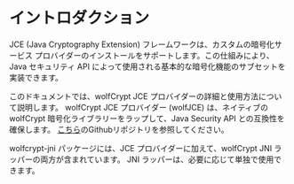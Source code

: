 # イントロダクション


JCE (Java Cryptography Extension) フレームワークは、カスタムの暗号化サービス プロバイダーのインストールをサポートします。この仕組みにより、Java セキュリティ API によって使用される基本的な暗号化機能のサブセットを実装できます。

このドキュメントでは、wolfCrypt JCE プロバイダーの詳細と使用方法について説明します。 wolfCrypt JCE プロバイダー (wolfJCE) は、ネイティブの wolfCrypt 暗号化ライブラリーをラップして、Java Security API との互換性を確保します。 [こちら](https://github.com/wolfSSL/wolfcrypt-jni)のGithubリポジトリを参照してください。

wolfcrypt-jni パッケージには、JCE プロバイダーに加えて、wolfCrypt JNI ラッパーの両方が含まれています。 JNI ラッパーは、必要に応じて単独で使用できます。